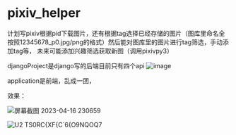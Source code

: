 # pixiv_helper
计划写pixiv根据pid下载图片，还有根据tag选择已经存储的图片（图库里命名全按照12345678_p0.jpg/png的格式）然后能对图库里的图片进行tag筛选，手动添加tag等，
未来可能添加兴趣筛选获取新图（调用pixivpy3）

djangoProject是django写的后端目前只有四个api
![image](https://user-images.githubusercontent.com/90540469/232323575-74f90a02-92fd-4df8-a2e7-c10aeadbeaf3.png)

application是前端，乱成一团，

效果：

![屏幕截图 2023-04-16 230659](https://user-images.githubusercontent.com/90540469/232322359-84cea2d5-bb03-4e0f-b3dd-fa5c6bd540ed.png)

![U2 TS0RC{XF{C`6{O9NQOQ7](https://user-images.githubusercontent.com/90540469/232322363-6126f079-b271-480f-89d1-bf090f730720.png)
